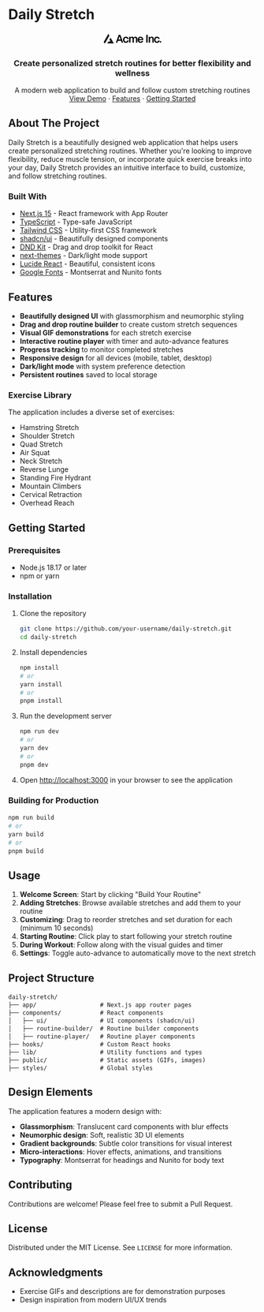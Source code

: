 # Daily Stretch

<div align="center">
  <img src="public/placeholder-logo.svg" alt="Daily Stretch Logo" width="120" style="border-radius: 20px;" />

  <h3 align="center">Create personalized stretch routines for better flexibility and wellness</h3>

  <p align="center">
    A modern web application to build and follow custom stretching routines
    <br />
    <a href="#demo">View Demo</a>
    ·
    <a href="https://dailystretch.netlify.app/">Features</a>
    ·
    <a href="#getting-started">Getting Started</a>
  </p>
</div>

## About The Project

Daily Stretch is a beautifully designed web application that helps users create personalized stretching routines. Whether you're looking to improve flexibility, reduce muscle tension, or incorporate quick exercise breaks into your day, Daily Stretch provides an intuitive interface to build, customize, and follow stretching routines.

### Built With

- [Next.js 15](https://nextjs.org/) - React framework with App Router
- [TypeScript](https://www.typescriptlang.org/) - Type-safe JavaScript
- [Tailwind CSS](https://tailwindcss.com/) - Utility-first CSS framework
- [shadcn/ui](https://ui.shadcn.com/) - Beautifully designed components
- [DND Kit](https://dndkit.com/) - Drag and drop toolkit for React
- [next-themes](https://github.com/pacocoursey/next-themes) - Dark/light mode support
- [Lucide React](https://lucide.dev/) - Beautiful, consistent icons
- [Google Fonts](https://fonts.google.com/) - Montserrat and Nunito fonts

## Features

- **Beautifully designed UI** with glassmorphism and neumorphic styling
- **Drag and drop routine builder** to create custom stretch sequences
- **Visual GIF demonstrations** for each stretch exercise
- **Interactive routine player** with timer and auto-advance features
- **Progress tracking** to monitor completed stretches
- **Responsive design** for all devices (mobile, tablet, desktop)
- **Dark/light mode** with system preference detection
- **Persistent routines** saved to local storage

### Exercise Library

The application includes a diverse set of exercises:
- Hamstring Stretch
- Shoulder Stretch
- Quad Stretch
- Air Squat
- Neck Stretch
- Reverse Lunge
- Standing Fire Hydrant
- Mountain Climbers
- Cervical Retraction
- Overhead Reach

## Getting Started

### Prerequisites

- Node.js 18.17 or later
- npm or yarn

### Installation

1. Clone the repository
   ```sh
   git clone https://github.com/your-username/daily-stretch.git
   cd daily-stretch
   ```

2. Install dependencies
   ```sh
   npm install
   # or
   yarn install
   # or
   pnpm install
   ```

3. Run the development server
   ```sh
   npm run dev
   # or
   yarn dev
   # or
   pnpm dev
   ```

4. Open [http://localhost:3000](http://localhost:3000) in your browser to see the application

### Building for Production

```sh
npm run build
# or
yarn build
# or
pnpm build
```

## Usage

1. **Welcome Screen**: Start by clicking "Build Your Routine"
2. **Adding Stretches**: Browse available stretches and add them to your routine
3. **Customizing**: Drag to reorder stretches and set duration for each (minimum 10 seconds)
4. **Starting Routine**: Click play to start following your stretch routine
5. **During Workout**: Follow along with the visual guides and timer
6. **Settings**: Toggle auto-advance to automatically move to the next stretch

## Project Structure

```
daily-stretch/
├── app/                  # Next.js app router pages
├── components/           # React components
│   ├── ui/               # UI components (shadcn/ui)
│   ├── routine-builder/  # Routine builder components
│   ├── routine-player/   # Routine player components
├── hooks/                # Custom React hooks
├── lib/                  # Utility functions and types
├── public/               # Static assets (GIFs, images)
├── styles/               # Global styles
```

## Design Elements

The application features a modern design with:

- **Glassmorphism**: Translucent card components with blur effects
- **Neumorphic design**: Soft, realistic 3D UI elements
- **Gradient backgrounds**: Subtle color transitions for visual interest
- **Micro-interactions**: Hover effects, animations, and transitions
- **Typography**: Montserrat for headings and Nunito for body text

## Contributing

Contributions are welcome! Please feel free to submit a Pull Request.

## License

Distributed under the MIT License. See `LICENSE` for more information.

## Acknowledgments

- Exercise GIFs and descriptions are for demonstration purposes
- Design inspiration from modern UI/UX trends 
